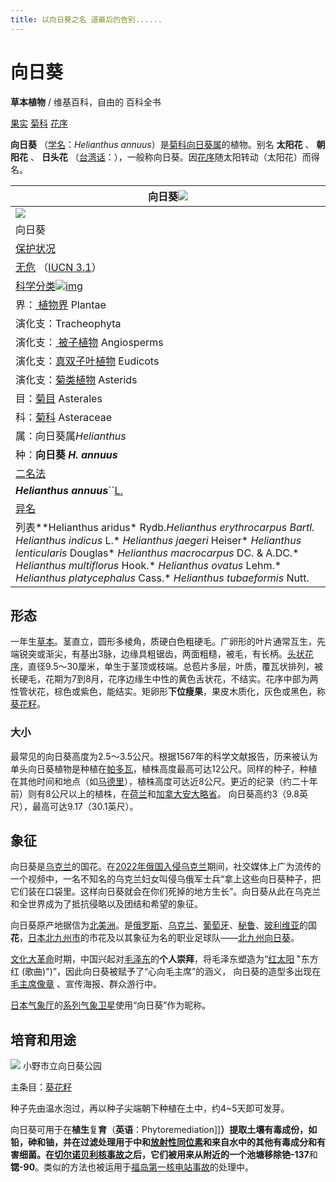 ```yaml
---
title: 以向日葵之名 道最后的告别......
---
```

# 向日葵

**草本植物** / 维基百科，自由的 百科全书

[果实](https://www.wikiwand.com/zh-hans/%E6%9E%9C%E5%AE%9E) [菊科](https://www.wikiwand.com/zh-hans/%E8%8F%8A%E7%A7%91) [花序](https://www.wikiwand.com/zh-hans/%E8%8A%B1%E5%BA%8F)

 **向日葵** （[学名](https://www.wikiwand.com/zh-hans/%E5%AD%A6%E5%90%8D "学名")：*Helianthus annuus*）是[菊科](https://www.wikiwand.com/zh-hans/%E8%8F%8A%E7%A7%91 "菊科")[向日葵属](https://www.wikiwand.com/zh-hans/%E5%90%91%E6%97%A5%E8%91%B5%E5%B1%9E "向日葵属")的植物。别名 **太阳花** 、 **朝阳花** 、 **日头花** （[台湾话](https://www.wikiwand.com/zh-hans/%E5%8F%B0%E6%B9%BE%E8%AF%9D "台湾话")：）[](https://www.wikiwand.com/zh-hans/%E5%90%91%E6%97%A5%E8%91%B5#cite_note-3)，一般称向日葵。因[花序](https://www.wikiwand.com/zh-hans/%E8%8A%B1%E5%BA%8F "花序")随太阳转动（太阳花）而得名。

<!-- more -->

| 向日葵[![](https://upload.wikimedia.org/wikipedia/commons/thumb/a/a5/Infobox_info_icon2.svg/18px-Infobox_info_icon2.svg.png)](https://www.wikiwand.com/zh-hans/Help:%E5%A6%82%E4%BD%95%E9%96%B1%E8%AE%80%E7%94%9F%E7%89%A9%E8%B3%87%E8%A8%8A%E6%A1%86 "Help:如何阅读生物资讯框")                                                                                        |
| --------------------------------------------------------------------------------------------------------------------------------------------------------------------------------------------------------------------------------------------------------------------------------------------------------------------------------------------------------------- |
| [![](https://upload.wikimedia.org/wikipedia/commons/thumb/b/b4/Eberndorf_K%C3%B6cking_Sonnenblumenfeld_Biohof_Tomic_18072014_0792.jpg/220px-Eberndorf_K%C3%B6cking_Sonnenblumenfeld_Biohof_Tomic_18072014_0792.jpg)](https://www.wikiwand.com/zh-hans/%E5%90%91%E6%97%A5%E8%91%B5#Media/File:Eberndorf_K%C3%B6cking_Sonnenblumenfeld_Biohof_Tomic_18072014_0792.jpg) |
| 向日葵                                                                                                                                                                                                                                                                                                                                                          |
| [保护状况](https://www.wikiwand.com/zh-hans/保护状况)                                                                                                                                                                                                                                                                                                              |
| [无危](https://www.wikiwand.com/zh-hans/无危物种) （[IUCN 3.1](https://www.wikiwand.com/zh-hans/国际自然保护联盟濒危物种红色名录)）                                                                                                                                                                                                                                   |
| [科学分类](https://www.wikiwand.com/zh-hans/生物分类学)[![img](https://upload.wikimedia.org/wikipedia/commons/thumb/7/75/Small_Pencil_Icon.svg/16px-Small_Pencil_Icon.svg.png)](https://www.wikiwand.com/zh-hans/Template:Taxonomy/Helianthus)                                                                                                                          |
| 界：[ 植物界](https://www.wikiwand.com/zh-hans/植物界) Plantae                                                                                                                                                                                                                                                                                                     |
| 演化支：Tracheophyta                                                                                                                                                                                                                                                                                                                                            |
| 演化支：[ 被子植物](https://www.wikiwand.com/zh-hans/被子植物) Angiosperms                                                                                                                                                                                                                                                                                         |
| 演化支：[真双子叶植物](https://www.wikiwand.com/zh-hans/真双子叶植物) Eudicots                                                                                                                                                                                                                                                                                     |
| 演化支：[菊类植物](https://www.wikiwand.com/zh-hans/菊类植物) Asterids                                                                                                                                                                                                                                                                                             |
| 目：[菊目](https://www.wikiwand.com/zh-hans/菊目) Asterales                                                                                                                                                                                                                                                                                                        |
| 科：[菊科](https://www.wikiwand.com/zh-hans/菊科) Asteraceae                                                                                                                                                                                                                                                                                                       |
| 属：向日葵属*Helianthus*                                                                                                                                                                                                                                                                                                                                      |
| 种：**向日葵 *H. annuus***                                                                                                                                                                                                                                                                                                                              |
| [二名法](https://www.wikiwand.com/zh-hans/%E4%BA%8C%E5%90%8D%E6%B3%95 "二名法")                                                                                                                                                                                                                                                                                       |
| ***Helianthus annuus***``[L.](https://www.wikiwand.com/zh-hans/%E5%8D%A1%E5%B0%94%C2%B7%E6%9E%97%E5%A5%88 "卡尔·林奈")                                                                                                                                                                                                                                       |
| [异名](https://www.wikiwand.com/zh-hans/%E5%BC%82%E5%90%8D "异名")                                                                                                                                                                                                                                                                                                    |
| 列表**Helianthus aridus* Rydb.**Helianthus erythrocarpus* Bartl.* *Helianthus indicus* L.* *Helianthus jaegeri* Heiser* *Helianthus lenticularis* Douglas* *Helianthus macrocarpus* DC. & A.DC.* *Helianthus multiflorus* Hook.* *Helianthus ovatus* Lehm.* *Helianthus platycephalus* Cass.* *Helianthus tubaeformis* Nutt.                  |

## 形态

一年生[草本](https://www.wikiwand.com/zh-hans/%E8%8D%89%E6%9C%AC "草本")。茎直立，圆形多棱角，质硬白色粗硬毛。广卵形的叶片通常互生，先端锐突或渐尖，有基出3脉，边缘具粗锯齿，两面粗糙，被毛，有长柄。[头状花序](https://www.wikiwand.com/zh-hans/%E5%A4%B4%E7%8A%B6%E8%8A%B1%E5%BA%8F "头状花序")，直径9.5～30厘米，单生于茎顶或枝端。总苞片多层，叶质，覆瓦状排列，被长硬毛，花期为7到8月，花序边缘生中性的黄色舌状花，不结实。花序中部为两性管状花，棕色或紫色，能结实。矩卵形**下位瘦果**，果皮木质化，灰色或黑色，称[葵花籽](https://www.wikiwand.com/zh-hans/%E8%91%B5%E8%8A%B1%E7%B1%BD "葵花籽")。

### 大小

最常见的向日葵高度为2.5～3.5公尺。根据1567年的科学文献报告，历来被认为单头向日葵植物是种植在[帕多瓦](https://www.wikiwand.com/zh-hans/%E5%B8%95%E5%A4%9A%E7%93%A6 "帕多瓦")，植株高度最高可达12公尺。同样的种子，种植在其他时间和地点（如[马德里](https://www.wikiwand.com/zh-hans/%E9%A9%AC%E5%BE%B7%E9%87%8C "马德里")），植株高度可达近8公尺。更近的纪录（约二十年前）则有8公尺以上的植株，在[荷兰](https://www.wikiwand.com/zh-hans/%E8%8D%B7%E5%85%B0 "荷兰")和[加拿大](https://www.wikiwand.com/zh-hans/%E5%8A%A0%E6%8B%BF%E5%A4%A7 "加拿大")[安大略省](https://www.wikiwand.com/zh-hans/%E5%AE%89%E5%A4%A7%E7%95%A5%E7%9C%81 "安大略省")。 向日葵高约3（9.8英尺），最高可达9.17（30.1英尺）[](https://www.wikiwand.com/zh-hans/%E5%90%91%E6%97%A5%E8%91%B5#cite_note-Guiness-4)。

## 象征

向日葵是[乌克兰](https://www.wikiwand.com/zh-hans/%E4%B9%8C%E5%85%8B%E5%85%B0 "乌克兰")的国花。在[2022年俄国入侵乌克兰](https://www.wikiwand.com/zh-hans/2022%E5%B9%B4%E4%BF%84%E5%9B%BD%E5%85%A5%E4%BE%B5%E4%B9%8C%E5%85%8B%E5%85%B0 "2022年俄国入侵乌克兰")期间，社交媒体上广为流传的一个视频中，一名不知名的乌克兰妇女叫侵乌俄军士兵“拿上这些向日葵种子，把它们装在口袋里。这样向日葵就会在你们死掉的地方生长”[](https://www.wikiwand.com/zh-hans/%E5%90%91%E6%97%A5%E8%91%B5#cite_note-5)。向日葵从此在乌克兰和全世界成为了抵抗侵略以及团结和希望的象征[](https://www.wikiwand.com/zh-hans/%E5%90%91%E6%97%A5%E8%91%B5#cite_note-6)。

向日葵原产地据信为[北美洲](https://www.wikiwand.com/zh-hans/%E5%8C%97%E7%BE%8E%E6%B4%B2 "北美洲")。是[俄罗斯](https://www.wikiwand.com/zh-hans/%E4%BF%84%E7%BD%97%E6%96%AF "俄罗斯")、[乌克兰](https://www.wikiwand.com/zh-hans/%E4%B9%8C%E5%85%8B%E5%85%B0 "乌克兰")、[葡萄牙](https://www.wikiwand.com/zh-hans/%E8%91%A1%E8%90%84%E7%89%99 "葡萄牙")、[秘鲁](https://www.wikiwand.com/zh-hans/%E7%A7%98%E9%B2%81 "秘鲁")、[玻利维亚](https://www.wikiwand.com/zh-hans/%E7%8E%BB%E5%88%A9%E7%BB%B4%E4%BA%9A "玻利维亚")的国**花**，[日本](https://www.wikiwand.com/zh-hans/%E6%97%A5%E6%9C%AC "日本")[北九州市](https://www.wikiwand.com/zh-hans/%E5%8C%97%E4%B9%9D%E5%B7%9E%E5%B8%82 "北九州市")的市花及以其象征为名的职业足球队——[北九州向日葵](https://www.wikiwand.com/zh-hans/%E5%8C%97%E4%B9%9D%E5%B7%9E%E5%90%91%E6%97%A5%E8%91%B5 "北九州向日葵")。

[文化大革命](https://www.wikiwand.com/zh-hans/%E6%96%87%E5%8C%96%E5%A4%A7%E9%9D%A9%E5%91%BD "文化大革命")时期，中国兴起对[毛泽东](https://www.wikiwand.com/zh-hans/%E6%AF%9B%E6%B3%BD%E4%B8%9C "毛泽东")的**个人崇拜**，将毛泽东塑造为“[红太阳](https://www.wikiwand.com/zh-hans/%E4%B8%9C%E6%96%B9%E7%BA%A2_(%E6%AD%8C%E6%9B%B2)) "东方红 (歌曲)")”，因此向日葵被赋予了“心向毛主席”的涵义，[](https://www.wikiwand.com/zh-hans/%E5%90%91%E6%97%A5%E8%91%B5#cite_note-7) 向日葵的造型多出现在[毛主席像章](https://www.wikiwand.com/zh-hans/%E6%AF%9B%E4%B8%BB%E5%B8%AD%E5%83%8F%E7%AB%A0 "毛主席像章") [](https://www.wikiwand.com/zh-hans/%E5%90%91%E6%97%A5%E8%91%B5#cite_note-8)、宣传海报[](https://www.wikiwand.com/zh-hans/%E5%90%91%E6%97%A5%E8%91%B5#cite_note-9)、群众游行[](https://www.wikiwand.com/zh-hans/%E5%90%91%E6%97%A5%E8%91%B5#cite_note-10)中。

[日本气象厅](https://www.wikiwand.com/zh-hans/%E6%97%A5%E6%9C%AC%E6%B0%94%E8%B1%A1%E5%8E%85 "日本气象厅")的[系列气象卫星](https://www.wikiwand.com/zh-hans/%E5%90%91%E6%97%A5%E8%91%B5%E7%B3%BB%E5%88%97%E5%8D%AB%E6%98%9F "向日葵系列卫星")使用“向日葵”作为昵称。

## 培育和用途

[![](https://upload.wikimedia.org/wikipedia/commons/thumb/1/1a/2017-07-15_Ono-himawarino-oka-park_%28%E5%B0%8F%E9%87%8E%E5%B8%82%E7%AB%8B%E3%81%B2%E3%81%BE%E3%82%8F%E3%82%8A%E3%81%AE%E4%B8%98%E5%85%AC%E5%9C%92%29_6123%E2%98%86%E5%BD%A1.jpg/220px-2017-07-15_Ono-himawarino-oka-park_%28%E5%B0%8F%E9%87%8E%E5%B8%82%E7%AB%8B%E3%81%B2%E3%81%BE%E3%82%8F%E3%82%8A%E3%81%AE%E4%B8%98%E5%85%AC%E5%9C%92%29_6123%E2%98%86%E5%BD%A1.jpg)](https://www.wikiwand.com/zh-hans/%E5%90%91%E6%97%A5%E8%91%B5#Media/File:2017-07-15_Ono-himawarino-oka-park_(%E5%B0%8F%E9%87%8E%E5%B8%82%E7%AB%8B%E3%81%B2%E3%81%BE%E3%82%8F%E3%82%8A%E3%81%AE%E4%B8%98%E5%85%AC%E5%9C%92)_6123%E2%98%86%E5%BD%A1.jpg)
小野市立向日葵公园

主条目：[葵花籽](https://www.wikiwand.com/zh-hans/%E8%91%B5%E8%8A%B1%E7%B1%BD "葵花籽")

种子先由温水泡过，再以种子尖端朝下种植在土中，约4~5天即可发芽。

向日葵可用于在**植生**复**育**（**英语**：Phytoremediation]]**）**提取土壤有毒成份，如铅，砷和铀，并在过滤处理用于中和[放射性同位素](https://www.wikiwand.com/zh-hans/%E6%94%BE%E5%B0%84%E6%80%A7%E5%90%8C%E4%BD%8D%E7%B4%A0 "放射性同位素")和来自水中的其他有毒成分和有害细菌。在[切尔诺贝利核事故](https://www.wikiwand.com/zh-hans/%E5%88%87%E5%B0%94%E8%AF%BA%E8%B4%9D%E5%88%A9%E6%A0%B8%E4%BA%8B%E6%95%85 "切尔诺贝利核事故")之后，它们被用来从附近的一个池塘移除**铯-137**和**锶-90**。[](https://www.wikiwand.com/zh-hans/%E5%90%91%E6%97%A5%E8%91%B5#cite_note-11)类似的方法也被运用于[福岛第一核电站事故](https://www.wikiwand.com/zh-hans/%E7%A6%8F%E5%B2%9B%E7%AC%AC%E4%B8%80%E6%A0%B8%E7%94%B5%E7%AB%99%E4%BA%8B%E6%95%85 "福岛第一核电站事故")的处理中。
